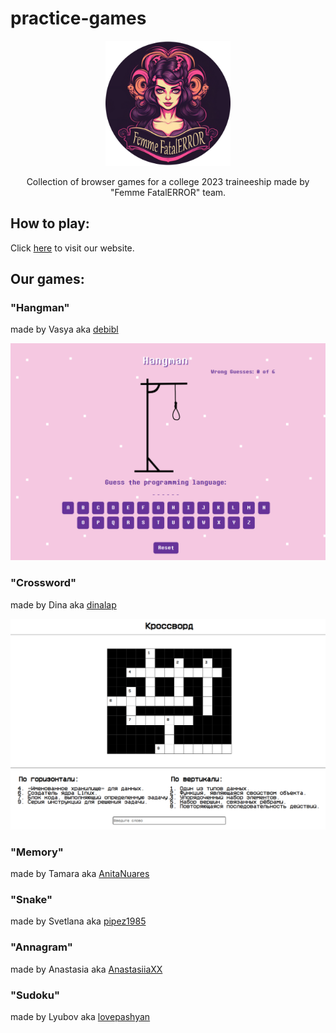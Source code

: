 # practice-games

<p align="center">
  <img src="/img/logo.png" width="200" alt="Femme FatalERROR team logo"/>
</p>

<p align="center">Collection of browser games for a college 2023 traineeship made by "Femme FatalERROR" team.</p>

## How to play:

Click [here](https://debibl.github.io/practice-games/) to visit our website.

## Our games:

### "Hangman"

made by Vasya aka [debibl](https://github.com/debibl)

<img src="/img/games_preview/preview_hangman.png" alt="Hangman Game Preview">

### "Crossword"

made by Dina aka [dinalap](https://github.com/dinalap)

<img src="/img/games_preview/preview_crossword.png" alt="Crossword Game Preview">

### "Memory"

made by Tamara aka [AnitaNuares](https://github.com/AnitaNuares)

### "Snake"

made by Svetlana aka [pipez1985](https://github.com/pipez1985)

### "Annagram"

made by Anastasia aka [AnastasiiaXX](https://github.com/AnastasiiaXX)

### "Sudoku"

made by Lyubov aka [lovepashyan](https://github.com/lovepashyan)
